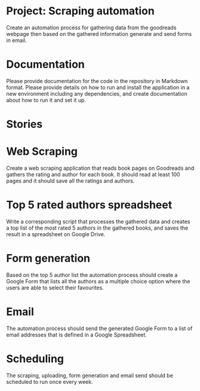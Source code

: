 # Project: Scraping automation
Create an automation process for gathering data from the goodreads webpage then based on the gathered information generate and send forms in email.

# Documentation
Please provide documentation for the code in the repository in Markdown format. Please provide details on how to run and install the application in a new environment including any dependencies, and create documentation about how to run it and set it up.
# Stories
# Web Scraping
Create a web scraping application that reads book pages on Goodreads and gathers the rating and author for each book. It should read at least 100 pages and it should save all the ratings and authors.
# Top 5 rated authors spreadsheet
Write a corresponding script that processes the gathered data and creates a top list of the most rated 5 authors in the gathered books, and saves the result in a spreadsheet on Google Drive.
# Form generation
Based on the top 5 author list the automation process should create a Google Form that lists all the authors as a multiple choice option where the users are able to select their favourites.
# Email
The automation process should send the generated Google Form to a list of email addresses that is defined in a Google Spreadsheet.
# Scheduling
The scraping, uploading, form generation and email send should be scheduled to run once every week.
